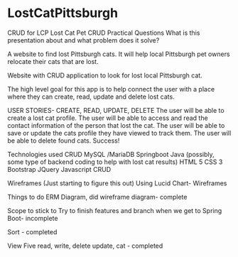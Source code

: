 # LostCatPittsburgh
CRUD for LCP
Lost Cat Pet CRUD 
Practical Questions
What is this presentation about and what problem does it solve? 

A website to find lost Pittsburgh cats. It will help local Pittsburgh pet owners relocate their cats that are lost. 

Website with CRUD application to look for lost local Pittsburgh cat.

The high level goal for this app is to help connect the user with a place where they can create, read, update and delete lost cats.


USER STORIES- CREATE, READ, UPDATE, DELETE 
The user will be able to create a lost cat profile.
The user will be able to access and read the contact information of the person that lost the cat.
The user will be able to save or update the cats profile they have viewed to track them.
The user will be able to delete found cats. Success!  

Technologies used
CRUD 
MySQL /MariaDB
Springboot 
Java (possibly, some type of backend coding to help with lost cat results)
HTML 5
CSS 3
Bootstrap 
JQuery
Javascript CRUD


Wireframes
(Just starting to figure this out) 
Using Lucid Chart- Wireframes 


Things to do
ERM Diagram, did wireframe diagram- complete

Scope to stick to
Try to finish features and branch when we get to Spring Boot- incomplete

Sort - completed 

View Five read, write, delete update, cat - completed 



